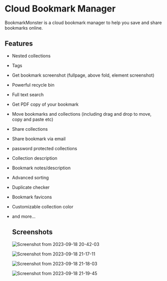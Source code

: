 # Cloud Bookmark Manager

BookmarkMonster is a cloud bookmark manager to help you save and share bookmarks online.

## Features

- Nested collections
- Tags
- Get bookmark screenshot (fullpage, above fold, element screenshot)
- Powerful recycle bin
- Full text search
- Get PDF copy of your bookmark
- Move bookmarks and collections (including drag and drop to move, copy and paste etc)
- Share collections
- Share bookmark via email
- password protected collections
- Collection description
- Bookmark notes/description
- Advanced sorting
- Duplicate checker
- Bookmark favicons
- Customizable collection color
- and more...

  ## Screenshots


  ![Screenshot from 2023-09-18 20-42-03](https://github.com/kwandapchumba/bookmarkmonster/assets/104693526/3ce0d5a1-fd57-4661-929c-bc54e8984713)

  

  ![Screenshot from 2023-09-18 21-17-11](https://github.com/kwandapchumba/bookmarkmonster/assets/104693526/ebf85d6a-701a-4331-beb6-ae46863fd752)

  

  ![Screenshot from 2023-09-18 21-18-03](https://github.com/kwandapchumba/bookmarkmonster/assets/104693526/5ec2a07c-0754-4286-9e72-a61d6a7a6ad7)

  

  ![Screenshot from 2023-09-18 21-19-45](https://github.com/kwandapchumba/bookmarkmonster/assets/104693526/18da0937-51ca-47ca-a587-ccade88426b7)

